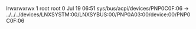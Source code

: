 lrwxrwxrwx 1 root root 0 Jul 19 06:51 sys/bus/acpi/devices/PNP0C0F:06 -> ../../../devices/LNXSYSTM:00/LNXSYBUS:00/PNP0A03:00/device:00/PNP0C0F:06
